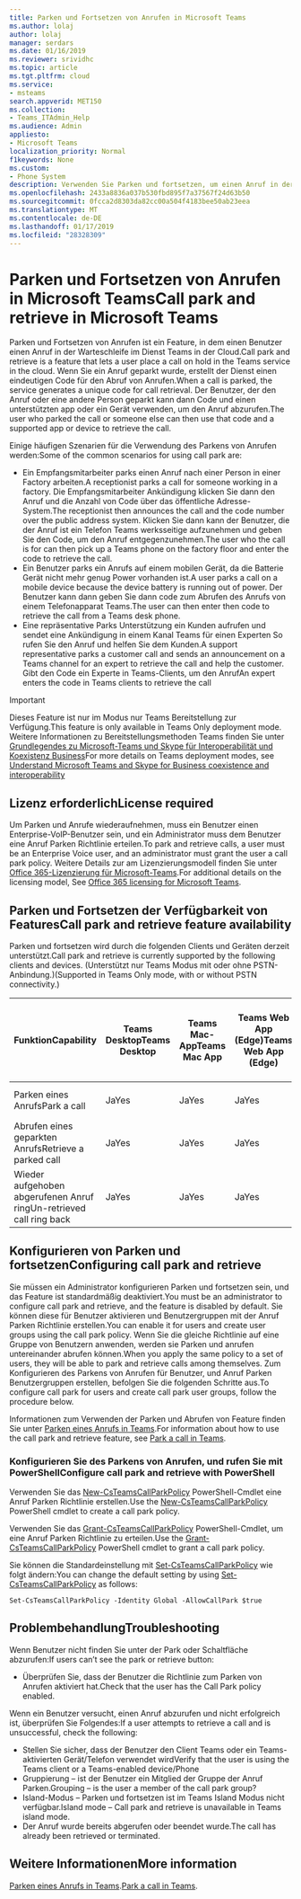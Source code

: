 ```yaml
---
title: Parken und Fortsetzen von Anrufen in Microsoft Teams
ms.author: lolaj
author: lolaj
manager: serdars
ms.date: 01/16/2019
ms.reviewer: srividhc
ms.topic: article
ms.tgt.pltfrm: cloud
ms.service:
- msteams
search.appverid: MET150
ms.collection:
- Teams_ITAdmin_Help
ms.audience: Admin
appliesto:
- Microsoft Teams
localization_priority: Normal
f1keywords: None
ms.custom:
- Phone System
description: Verwenden Sie Parken und fortsetzen, um einen Anruf in der Warteschleife im Dienst Teams in der Cloud.
ms.openlocfilehash: 2433a8836a037b530fbd895f7a37567f24d63b50
ms.sourcegitcommit: 0fcca2d8303da82cc00a504f4183bee50ab23eea
ms.translationtype: MT
ms.contentlocale: de-DE
ms.lasthandoff: 01/17/2019
ms.locfileid: "28328309"
---
```

# <a name="call-park-and-retrieve-in-microsoft-teams"></a><span data-ttu-id="d4b1f-103">Parken und Fortsetzen von Anrufen in Microsoft Teams</span><span class="sxs-lookup"><span data-stu-id="d4b1f-103">Call park and retrieve in Microsoft Teams</span></span>

<span data-ttu-id="d4b1f-104">Parken und Fortsetzen von Anrufen ist ein Feature, in dem einen Benutzer einen Anruf in der Warteschleife im Dienst Teams in der Cloud.</span><span class="sxs-lookup"><span data-stu-id="d4b1f-104">Call park and retrieve is a feature that lets a user place a call on hold in the Teams service in the cloud.</span></span> <span data-ttu-id="d4b1f-105">Wenn Sie ein Anruf geparkt wurde, erstellt der Dienst einen eindeutigen Code für den Abruf von Anrufen.</span><span class="sxs-lookup"><span data-stu-id="d4b1f-105">When a call is parked, the service generates a unique code for call retrieval.</span></span> <span data-ttu-id="d4b1f-106">Der Benutzer, der den Anruf oder eine andere Person geparkt kann dann Code und einen unterstützten app oder ein Gerät verwenden, um den Anruf abzurufen.</span><span class="sxs-lookup"><span data-stu-id="d4b1f-106">The user who parked the call or someone else can then use that code and a supported app or device to retrieve the call.</span></span> 

<span data-ttu-id="d4b1f-107">Einige häufigen Szenarien für die Verwendung des Parkens von Anrufen werden:</span><span class="sxs-lookup"><span data-stu-id="d4b1f-107">Some of the common scenarios for using call park are:</span></span> 

- <span data-ttu-id="d4b1f-108">Ein Empfangsmitarbeiter parks einen Anruf nach einer Person in einer Factory arbeiten.</span><span class="sxs-lookup"><span data-stu-id="d4b1f-108">A receptionist parks a call for someone working in a factory.</span></span> <span data-ttu-id="d4b1f-109">Die Empfangsmitarbeiter Ankündigung klicken Sie dann den Anruf und die Anzahl von Code über das öffentliche Adresse-System.</span><span class="sxs-lookup"><span data-stu-id="d4b1f-109">The receptionist then announces the call and the code number over the public address system.</span></span> <span data-ttu-id="d4b1f-110">Klicken Sie dann kann der Benutzer, die der Anruf ist ein Telefon Teams werksseitige aufzunehmen und geben Sie den Code, um den Anruf entgegenzunehmen.</span><span class="sxs-lookup"><span data-stu-id="d4b1f-110">The user who the call is for can then pick up a Teams phone on the factory floor and enter the code to retrieve the call.</span></span>
- <span data-ttu-id="d4b1f-111">Ein Benutzer parks ein Anrufs auf einem mobilen Gerät, da die Batterie Gerät nicht mehr genug Power vorhanden ist.</span><span class="sxs-lookup"><span data-stu-id="d4b1f-111">A user parks a call on a mobile device because the device battery is running out of power.</span></span> <span data-ttu-id="d4b1f-112">Der Benutzer kann dann geben Sie dann code zum Abrufen des Anrufs von einem Telefonapparat Teams.</span><span class="sxs-lookup"><span data-stu-id="d4b1f-112">The user can then enter then code to retrieve the call from a Teams desk phone.</span></span>
- <span data-ttu-id="d4b1f-113">Eine repräsentative Parks Unterstützung ein Kunden aufrufen und sendet eine Ankündigung in einem Kanal Teams für einen Experten So rufen Sie den Anruf und helfen Sie dem Kunden.</span><span class="sxs-lookup"><span data-stu-id="d4b1f-113">A support representative parks a customer call and sends an announcement on a Teams channel for an expert to retrieve the call and help the customer.</span></span> <span data-ttu-id="d4b1f-114">Gibt den Code ein Experte in Teams-Clients, um den Anruf</span><span class="sxs-lookup"><span data-stu-id="d4b1f-114">An expert enters the code in Teams clients to retrieve the call</span></span>

> [!IMPORTANT]
> <span data-ttu-id="d4b1f-115">Dieses Feature ist nur im Modus nur Teams Bereitstellung zur Verfügung.</span><span class="sxs-lookup"><span data-stu-id="d4b1f-115">This feature is only available in Teams Only deployment mode.</span></span> <span data-ttu-id="d4b1f-116">Weitere Informationen zu Bereitstellungsmethoden Teams finden Sie unter [Grundlegendes zu Microsoft-Teams und Skype für Interoperabilität und Koexistenz Business](teams-and-skypeforbusiness-coexistence-and-interoperability.md)</span><span class="sxs-lookup"><span data-stu-id="d4b1f-116">For more details on Teams deployment modes, see [Understand Microsoft Teams and Skype for Business coexistence and interoperability](teams-and-skypeforbusiness-coexistence-and-interoperability.md)</span></span>

## <a name="license-required"></a><span data-ttu-id="d4b1f-117">Lizenz erforderlich</span><span class="sxs-lookup"><span data-stu-id="d4b1f-117">License required</span></span>

<span data-ttu-id="d4b1f-118">Um Parken und Anrufe wiederaufnehmen, muss ein Benutzer einen Enterprise-VoIP-Benutzer sein, und ein Administrator muss dem Benutzer eine Anruf Parken Richtlinie erteilen.</span><span class="sxs-lookup"><span data-stu-id="d4b1f-118">To park and retrieve calls, a user must be an Enterprise Voice user, and an administrator must grant the user a call park policy.</span></span> <span data-ttu-id="d4b1f-119">Weitere Details zur am Lizenzierungsmodell finden Sie unter [Office 365-Lizenzierung für Microsoft-Teams](office-365-licensing.md).</span><span class="sxs-lookup"><span data-stu-id="d4b1f-119">For additional details on the licensing model, See [Office 365 licensing for Microsoft Teams](office-365-licensing.md).</span></span>

## <a name="call-park-and-retrieve-feature-availability"></a><span data-ttu-id="d4b1f-120">Parken und Fortsetzen der Verfügbarkeit von Features</span><span class="sxs-lookup"><span data-stu-id="d4b1f-120">Call park and retrieve feature availability</span></span>

<span data-ttu-id="d4b1f-121">Parken und fortsetzen wird durch die folgenden Clients und Geräten derzeit unterstützt.</span><span class="sxs-lookup"><span data-stu-id="d4b1f-121">Call park and retrieve is currently supported by the following clients and devices.</span></span> <span data-ttu-id="d4b1f-122">(Unterstützt nur Teams Modus mit oder ohne PSTN-Anbindung.)</span><span class="sxs-lookup"><span data-stu-id="d4b1f-122">(Supported in Teams Only mode, with or without PSTN connectivity.)</span></span>

| <span data-ttu-id="d4b1f-123">Funktion</span><span class="sxs-lookup"><span data-stu-id="d4b1f-123">Capability</span></span> | <span data-ttu-id="d4b1f-124">Teams Desktop</span><span class="sxs-lookup"><span data-stu-id="d4b1f-124">Teams Desktop</span></span> | <span data-ttu-id="d4b1f-125">Teams Mac-App</span><span class="sxs-lookup"><span data-stu-id="d4b1f-125">Teams Mac App</span></span> | <span data-ttu-id="d4b1f-126">Teams Web App (Edge)</span><span class="sxs-lookup"><span data-stu-id="d4b1f-126">Teams Web App (Edge)</span></span> |<span data-ttu-id="d4b1f-127">Mobile-iOS/Android-App-Teams</span><span class="sxs-lookup"><span data-stu-id="d4b1f-127">Teams mobile iOS/Android App</span></span> | <span data-ttu-id="d4b1f-128">Teams IP-Telefon</span><span class="sxs-lookup"><span data-stu-id="d4b1f-128">Teams IP phone</span></span> | <span data-ttu-id="d4b1f-129">Skype für Business IP-Telefon</span><span class="sxs-lookup"><span data-stu-id="d4b1f-129">Skype for Business IP phone</span></span> |
|------------|---------------|---------------|----------------------|-----------------------------|----------------|-----------------------------|
| <span data-ttu-id="d4b1f-130">Parken eines Anrufs</span><span class="sxs-lookup"><span data-stu-id="d4b1f-130">Park a call</span></span> | <span data-ttu-id="d4b1f-131">Ja</span><span class="sxs-lookup"><span data-stu-id="d4b1f-131">Yes</span></span> | <span data-ttu-id="d4b1f-132">Ja</span><span class="sxs-lookup"><span data-stu-id="d4b1f-132">Yes</span></span> | <span data-ttu-id="d4b1f-133">Ja</span><span class="sxs-lookup"><span data-stu-id="d4b1f-133">Yes</span></span> | <span data-ttu-id="d4b1f-134">Ja</span><span class="sxs-lookup"><span data-stu-id="d4b1f-134">Yes</span></span> | <span data-ttu-id="d4b1f-135">In Kürze verfügbar</span><span class="sxs-lookup"><span data-stu-id="d4b1f-135">Coming soon</span></span>| <span data-ttu-id="d4b1f-136">Nein</span><span class="sxs-lookup"><span data-stu-id="d4b1f-136">No</span></span> |
| <span data-ttu-id="d4b1f-137">Abrufen eines geparkten Anrufs</span><span class="sxs-lookup"><span data-stu-id="d4b1f-137">Retrieve a parked call</span></span> | <span data-ttu-id="d4b1f-138">Ja</span><span class="sxs-lookup"><span data-stu-id="d4b1f-138">Yes</span></span> | <span data-ttu-id="d4b1f-139">Ja</span><span class="sxs-lookup"><span data-stu-id="d4b1f-139">Yes</span></span> | <span data-ttu-id="d4b1f-140">Ja</span><span class="sxs-lookup"><span data-stu-id="d4b1f-140">Yes</span></span> | <span data-ttu-id="d4b1f-141">Ja</span><span class="sxs-lookup"><span data-stu-id="d4b1f-141">Yes</span></span> | <span data-ttu-id="d4b1f-142">In Kürze verfügbar</span><span class="sxs-lookup"><span data-stu-id="d4b1f-142">Coming soon</span></span>| <span data-ttu-id="d4b1f-143">Nein</span><span class="sxs-lookup"><span data-stu-id="d4b1f-143">No</span></span> |
| <span data-ttu-id="d4b1f-144">Wieder aufgehoben abgerufenen Anruf ring</span><span class="sxs-lookup"><span data-stu-id="d4b1f-144">Un-retrieved call ring back</span></span> | <span data-ttu-id="d4b1f-145">Ja</span><span class="sxs-lookup"><span data-stu-id="d4b1f-145">Yes</span></span> | <span data-ttu-id="d4b1f-146">Ja</span><span class="sxs-lookup"><span data-stu-id="d4b1f-146">Yes</span></span> | <span data-ttu-id="d4b1f-147">Ja</span><span class="sxs-lookup"><span data-stu-id="d4b1f-147">Yes</span></span> | <span data-ttu-id="d4b1f-148">Ja</span><span class="sxs-lookup"><span data-stu-id="d4b1f-148">Yes</span></span> | <span data-ttu-id="d4b1f-149">In Kürze verfügbar</span><span class="sxs-lookup"><span data-stu-id="d4b1f-149">Coming soon</span></span>| <span data-ttu-id="d4b1f-150">Nein</span><span class="sxs-lookup"><span data-stu-id="d4b1f-150">No</span></span> |

## <a name="configuring-call-park-and-retrieve"></a><span data-ttu-id="d4b1f-151">Konfigurieren von Parken und fortsetzen</span><span class="sxs-lookup"><span data-stu-id="d4b1f-151">Configuring call park and retrieve</span></span>

<span data-ttu-id="d4b1f-152">Sie müssen ein Administrator konfigurieren Parken und fortsetzen sein, und das Feature ist standardmäßig deaktiviert.</span><span class="sxs-lookup"><span data-stu-id="d4b1f-152">You must be an administrator to configure call park and retrieve, and the feature is disabled by default.</span></span> <span data-ttu-id="d4b1f-153">Sie können diese für Benutzer aktivieren und Benutzergruppen mit der Anruf Parken Richtlinie erstellen.</span><span class="sxs-lookup"><span data-stu-id="d4b1f-153">You can enable it for users and create user groups using the call park policy.</span></span> <span data-ttu-id="d4b1f-154">Wenn Sie die gleiche Richtlinie auf eine Gruppe von Benutzern anwenden, werden sie Parken und anrufen untereinander abrufen können.</span><span class="sxs-lookup"><span data-stu-id="d4b1f-154">When you apply the same policy to a set of users, they will be able to park and retrieve calls among themselves.</span></span> <span data-ttu-id="d4b1f-155">Zum Konfigurieren des Parkens von Anrufen für Benutzer, und Anruf Parken Benutzergruppen erstellen, befolgen Sie die folgenden Schritte aus.</span><span class="sxs-lookup"><span data-stu-id="d4b1f-155">To configure call park for users and create call park user groups, follow the procedure below.</span></span>

<span data-ttu-id="d4b1f-156">Informationen zum Verwenden der Parken und Abrufen von Feature finden Sie unter [Parken eines Anrufs in Teams](https://support.office.com/article/park-a-call-in-teams-8538c063-d676-4e9a-8045-fc3b7299bb2f).</span><span class="sxs-lookup"><span data-stu-id="d4b1f-156">For information about how to use the call park and retrieve feature, see [Park a call in Teams](https://support.office.com/article/park-a-call-in-teams-8538c063-d676-4e9a-8045-fc3b7299bb2f).</span></span>

### <a name="configure-call-park-and-retrieve-with-powershell"></a><span data-ttu-id="d4b1f-157">Konfigurieren Sie des Parkens von Anrufen, und rufen Sie mit PowerShell</span><span class="sxs-lookup"><span data-stu-id="d4b1f-157">Configure call park and retrieve with PowerShell</span></span>

<span data-ttu-id="d4b1f-158">Verwenden Sie das [New-CsTeamsCallParkPolicy](https://docs.microsoft.com/powershell/module/skype/new-csteamscallparkpolicy?view=skype-ps) PowerShell-Cmdlet eine Anruf Parken Richtlinie erstellen.</span><span class="sxs-lookup"><span data-stu-id="d4b1f-158">Use the [New-CsTeamsCallParkPolicy](https://docs.microsoft.com/powershell/module/skype/new-csteamscallparkpolicy?view=skype-ps) PowerShell cmdlet to create a call park policy.</span></span>

<span data-ttu-id="d4b1f-159">Verwenden Sie das [Grant-CsTeamsCallParkPolicy](https://docs.microsoft.com/powershell/module/skype/grant-csteamscallparkpolicy?view=skype-ps) PowerShell-Cmdlet, um eine Anruf Parken Richtlinie zu erteilen.</span><span class="sxs-lookup"><span data-stu-id="d4b1f-159">Use the [Grant-CsTeamsCallParkPolicy](https://docs.microsoft.com/powershell/module/skype/grant-csteamscallparkpolicy?view=skype-ps) PowerShell cmdlet to grant a call park policy.</span></span>

<span data-ttu-id="d4b1f-160">Sie können die Standardeinstellung mit [Set-CsTeamsCallParkPolicy](https://docs.microsoft.com/powershell/module/skype/set-csteamscallparkpolicy?view=skype-ps) wie folgt ändern:</span><span class="sxs-lookup"><span data-stu-id="d4b1f-160">You can change the default setting by using [Set-CsTeamsCallParkPolicy](https://docs.microsoft.com/powershell/module/skype/set-csteamscallparkpolicy?view=skype-ps) as follows:</span></span>

`Set-CsTeamsCallParkPolicy -Identity Global -AllowCallPark $true`


## <a name="troubleshooting"></a><span data-ttu-id="d4b1f-161">Problembehandlung</span><span class="sxs-lookup"><span data-stu-id="d4b1f-161">Troubleshooting</span></span>

<span data-ttu-id="d4b1f-162">Wenn Benutzer nicht finden Sie unter der Park oder Schaltfläche abzurufen:</span><span class="sxs-lookup"><span data-stu-id="d4b1f-162">If users can’t see the park or retrieve button:</span></span> 

- <span data-ttu-id="d4b1f-163">Überprüfen Sie, dass der Benutzer die Richtlinie zum Parken von Anrufen aktiviert hat.</span><span class="sxs-lookup"><span data-stu-id="d4b1f-163">Check that the user has the Call Park policy enabled.</span></span> 

<span data-ttu-id="d4b1f-164">Wenn ein Benutzer versucht, einen Anruf abzurufen und nicht erfolgreich ist, überprüfen Sie Folgendes:</span><span class="sxs-lookup"><span data-stu-id="d4b1f-164">If a user attempts to retrieve a call and is unsuccessful, check the following:</span></span>

- <span data-ttu-id="d4b1f-165">Stellen Sie sicher, dass der Benutzer den Client Teams oder ein Teams-aktivierten Gerät/Telefon verwendet wird</span><span class="sxs-lookup"><span data-stu-id="d4b1f-165">Verify that the user is using the Teams client or a Teams-enabled device/Phone</span></span>
- <span data-ttu-id="d4b1f-166">Gruppierung – ist der Benutzer ein Mitglied der Gruppe der Anruf Parken.</span><span class="sxs-lookup"><span data-stu-id="d4b1f-166">Grouping – is the user a member of the call park group?</span></span>
- <span data-ttu-id="d4b1f-167">Island-Modus – Parken und fortsetzen ist im Teams Island Modus nicht verfügbar.</span><span class="sxs-lookup"><span data-stu-id="d4b1f-167">Island mode – Call park and retrieve is unavailable in Teams island mode.</span></span>
- <span data-ttu-id="d4b1f-168">Der Anruf wurde bereits abgerufen oder beendet wurde.</span><span class="sxs-lookup"><span data-stu-id="d4b1f-168">The call has already been retrieved or terminated.</span></span>

## <a name="more-information"></a><span data-ttu-id="d4b1f-169">Weitere Informationen</span><span class="sxs-lookup"><span data-stu-id="d4b1f-169">More information</span></span>

<span data-ttu-id="d4b1f-170">[Parken eines Anrufs in Teams](https://support.office.com/article/park-a-call-in-teams-8538c063-d676-4e9a-8045-fc3b7299bb2f).</span><span class="sxs-lookup"><span data-stu-id="d4b1f-170">[Park a call in Teams](https://support.office.com/article/park-a-call-in-teams-8538c063-d676-4e9a-8045-fc3b7299bb2f).</span></span>